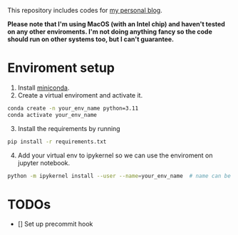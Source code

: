 This repository includes codes for [my personal blog](dhwon.com).

**Please note that I'm using MacOS (with an Intel chip) and haven't tested on any other enviroments. I'm not doing anything fancy so the code should run on other systems too, but I can't guarantee.**

# Enviroment setup
1. Install [miniconda](https://docs.conda.io/en/latest/miniconda.html). 
2. Create a virtual enviroment and activate it.
```sh
conda create -n your_env_name python=3.11
conda activate your_env_name
```
3. Install the requirements by running
```sh
pip install -r requirements.txt
```
4. Add your virtual env to ipykernel so we can use the enviroment on jupyter notebook. 
```sh
python -m ipykernel install --user --name=your_env_name  # name can be anything
```


# TODOs
- [] Set up precommit hook